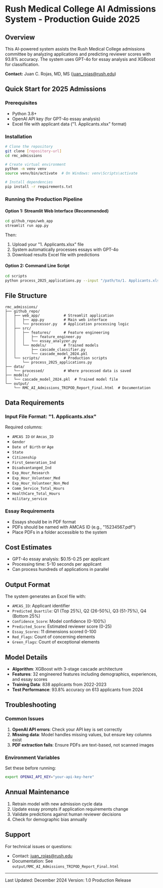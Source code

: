 # Rush Medical College AI Admissions System - Production Guide 2025

## Overview
This AI-powered system assists the Rush Medical College admissions committee by analyzing applications and predicting reviewer scores with 93.8% accuracy. The system uses GPT-4o for essay analysis and XGBoost for classification.

**Contact:** Juan C. Rojas, MD, MS (juan_rojas@rush.edu)

## Quick Start for 2025 Admissions

### Prerequisites
- Python 3.8+
- OpenAI API key (for GPT-4o essay analysis)
- Excel file with applicant data ("1. Applicants.xlsx" format)

### Installation
```bash
# Clone the repository
git clone [repository-url]
cd rmc_admissions

# Create virtual environment
python -m venv venv
source venv/bin/activate  # On Windows: venv\Scripts\activate

# Install dependencies
pip install -r requirements.txt
```

### Running the Production Pipeline

#### Option 1: Streamlit Web Interface (Recommended)
```bash
cd github_repo/web_app
streamlit run app.py
```
Then:
1. Upload your "1. Applicants.xlsx" file
2. System automatically processes essays with GPT-4o
3. Download results Excel file with predictions

#### Option 2: Command Line Script
```bash
cd scripts
python process_2025_applications.py --input "/path/to/1. Applicants.xlsx" --output "results_2025.xlsx"
```

## File Structure
```
rmc_admissions/
├── github_repo/
│   ├── web_app/           # Streamlit application
│   │   ├── app.py         # Main web interface
│   │   └── processor.py   # Application processing logic
│   ├── src/
│   │   ├── features/      # Feature engineering
│   │   │   ├── feature_engineer.py
│   │   │   └── essay_analyzer.py
│   │   └── models/        # Trained models
│   │       ├── cascade_classifier.py
│   │       └── cascade_model_2024.pkl
│   └── scripts/           # Production scripts
│       └── process_2025_applications.py
├── data/
│   └── processed/         # Where processed data is saved
├── models/
│   └── cascade_model_2024.pkl  # Trained model file
└── output/
    └── RMC_AI_Admissions_TRIPOD_Report_Final.html  # Documentation
```

## Data Requirements

### Input File Format: "1. Applicants.xlsx"
Required columns:
- `AMCAS ID` or `Amcas_ID`
- `Gender`
- `Date of Birth` or `Age`
- `State`
- `Citizenship`
- `First_Generation_Ind`
- `Disadvantanged_Ind`
- `Exp_Hour_Research`
- `Exp_Hour_Volunteer_Med`
- `Exp_Hour_Volunteer_Non_Med`
- `Comm_Service_Total_Hours`
- `HealthCare_Total_Hours`
- `military_service`

### Essay Requirements
- Essays should be in PDF format
- PDFs should be named with AMCAS ID (e.g., "15234567.pdf")
- Place PDFs in a folder accessible to the system

## Cost Estimates
- GPT-4o essay analysis: $0.15-0.25 per applicant
- Processing time: 5-10 seconds per applicant
- Can process hundreds of applications in parallel

## Output Format
The system generates an Excel file with:
- `AMCAS_ID`: Applicant identifier
- `Predicted_Quartile`: Q1 (Top 25%), Q2 (26-50%), Q3 (51-75%), Q4 (Bottom 25%)
- `Confidence_Score`: Model confidence (0-100%)
- `Predicted_Score`: Estimated reviewer score (0-25)
- `Essay_Scores`: 11 dimensions scored 0-100
- `Red_Flags`: Count of concerning elements
- `Green_Flags`: Count of exceptional elements

## Model Details
- **Algorithm**: XGBoost with 3-stage cascade architecture
- **Features**: 32 engineered features including demographics, experiences, and essay scores
- **Training Data**: 838 applicants from 2022-2023
- **Test Performance**: 93.8% accuracy on 613 applicants from 2024

## Troubleshooting

### Common Issues
1. **OpenAI API errors**: Check your API key is set correctly
2. **Missing data**: Model handles missing values, but ensure key columns exist
3. **PDF extraction fails**: Ensure PDFs are text-based, not scanned images

### Environment Variables
Set these before running:
```bash
export OPENAI_API_KEY="your-api-key-here"
```

## Annual Maintenance
1. Retrain model with new admission cycle data
2. Update essay prompts if application requirements change
3. Validate predictions against human reviewer decisions
4. Check for demographic bias annually

## Support
For technical issues or questions:
- Contact: juan_rojas@rush.edu
- Documentation: See `output/RMC_AI_Admissions_TRIPOD_Report_Final.html`

---
Last Updated: December 2024
Version: 1.0 Production Release